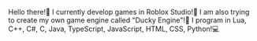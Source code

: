 Hello there!👋
I currently develop games in Roblox Studio!👾
I am also trying to create my own game engine called "Ducky Engine"!🤖
I program in Lua, C++, C#, C, Java, TypeScript, JavaScript, HTML, CSS, Python!💻
